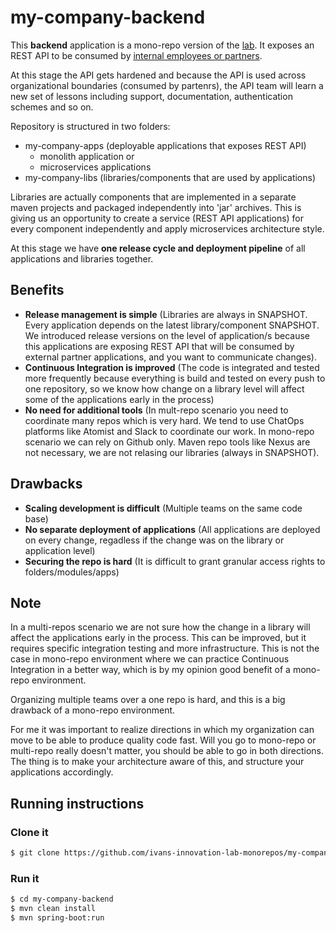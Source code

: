# my-company-backend

This **backend** application is a mono-repo version of the [lab](http://ivans-innovation-lab.github.io/). It exposes an REST API to be consumed by [internal employees or partners](http://idugalic.pro/2017-12-26-API-Strategy/).

At this stage the API gets hardened and because the API is used across organizational boundaries (consumed by partenrs), the API team will learn a new set of lessons including support, documentation, authentication schemes and so on.

Repository is structured in two folders:

- my-company-apps (deployable applications that exposes REST API)
   - monolith application or
   - microservices applications
- my-company-libs (libraries/components that are used by applications)

Libraries are actually components that are implemented in a separate maven projects and packaged independently into 'jar' archives. This is giving us an opportunity to create a service (REST API applications) for every component independently and apply microservices architecture style.

At this stage we have **one release cycle and deployment pipeline** of all applications and libraries together.


## Benefits

- **Release management is simple** (Libraries are always in SNAPSHOT. Every application depends on the latest library/component SNAPSHOT. We introduced release versions on the level of application/s because this applications are exposing REST API that will be consumed by external partner applications, and you want to communicate changes).
- **Continuous Integration is improved** (The code is integrated and tested more frequently because everything is build and tested on every push to one repository, so we know how change on a library level will affect some of the applications early in the process)
- **No need for additional tools** (In mult-repo scenario you need to coordinate many repos which is very hard. We tend to use ChatOps platforms like Atomist and Slack to coordinate our work. In mono-repo scenario we can rely on Github only. Maven repo tools like Nexus are not necessary, we are not relasing our libraries (always in SNAPSHOT).

## Drawbacks

- **Scaling development is difficult** (Multiple teams on the same code base)
- **No separate deployment of applications** (All applications are deployed on every change, regadless if the change was on the library or application level)
- **Securing the repo is hard** (It is difficult to grant granular access rights to folders/modules/apps)

## Note

In a multi-repos scenario we are not sure how the change in a library will affect the applications early in the process. This can be improved, but it requires specific integration testing and more infrastructure. This is not the case in mono-repo environment where we can practice Continuous Integration in a better way, which is by my opinion good benefit of a mono-repo environment. 

Organizing multiple teams over a one repo is hard, and this is a big drawback of a mono-repo environment.

For me it was important to realize directions in which my organization can move to be able to produce quality code fast. Will you go to mono-repo or multi-repo really doesn't matter, you should be able to go in both directions. The thing is to make your architecture aware of this, and structure your applications accordingly.


## Running instructions

### Clone it

```bash
$ git clone https://github.com/ivans-innovation-lab-monorepos/my-company-backend.git
```

### Run it

```bash
$ cd my-company-backend
$ mvn clean install
$ mvn spring-boot:run
```
